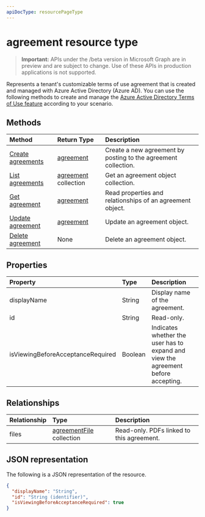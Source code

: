 ```yaml
---
apiDocType: resourcePageType
---
```

# agreement resource type

> **Important:** APIs under the /beta version in Microsoft Graph are in preview and are subject to change. Use of these APIs in production applications is not supported.

Represents a tenant's customizable terms of use agreement that is created and managed with Azure Active Directory (Azure AD). You can use the following methods to create and manage the [Azure Active Directory Terms of Use feature](https://docs.microsoft.com/en-us/azure/active-directory/active-directory-tou) according to your scenario.

## Methods

| Method       | Return Type | Description |
|:-------------|:------------|:------------|
| [Create agreements](../api/agreement_post_agreements.md) | [agreement](agreement.md) | Create a new agreement by posting to the agreement collection. |
| [List agreements](../api/agreement_list.md) | [agreement](agreement.md) collection | Get an agreement object collection. |
| [Get agreement](../api/agreement_get.md) | [agreement](agreement.md) | Read properties and relationships of an agreement object. |
| [Update agreement](../api/agreement_update.md) | [agreement](agreement.md) | Update an agreement object. |
| [Delete agreement](../api/agreement_delete.md) | None | Delete an agreement object. |
<!--
| [Create agreementFile](../api/agreement_post_files.md) | [agreementFile](agreementfile.md) | Create a new agreementFile by posting to the files collection. |
| [List files](../api/agreement_list_files.md) | [agreementFile](agreementfile.md) collection | Get an agreementFile object collection. |
-->

## Properties
| Property     | Type        | Description |
|:-------------|:------------|:------------|
|displayName|String|Display name of the agreement.|
|id|String| Read-only.|
|isViewingBeforeAcceptanceRequired|Boolean|Indicates whether the user has to expand and view the agreement before accepting.|

## Relationships
| Relationship | Type        | Description |
|:-------------|:------------|:------------|
|files|[agreementFile](agreementfile.md) collection|Read-only. PDFs linked to this agreement.|

## JSON representation

The following is a JSON representation of the resource.

<!-- {
  "blockType": "resource",
  "optionalProperties": [

  ],
  "@odata.type": "microsoft.graph.agreement"
}-->

```json
{
  "displayName": "String",
  "id": "String (identifier)",
  "isViewingBeforeAcceptanceRequired": true
}

```

<!-- uuid: 8fcb5dbc-d5aa-4681-8e31-b001d5168d79
2015-10-25 14:57:30 UTC -->
<!-- {
  "type": "#page.annotation",
  "description": "agreement resource",
  "keywords": "",
  "section": "documentation",
  "tocPath": ""
}-->
